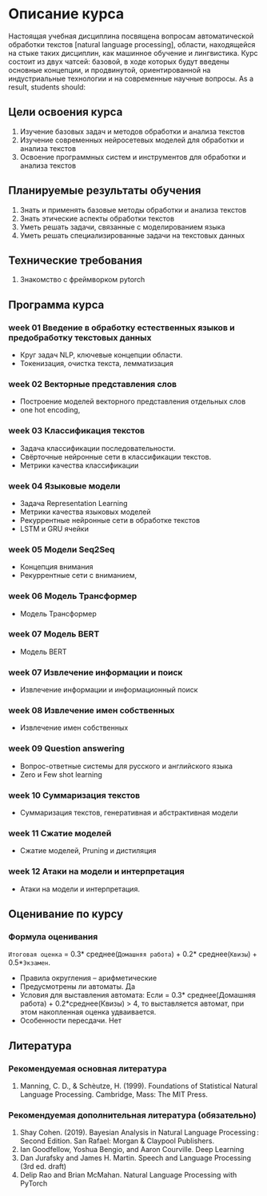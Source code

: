 # Описание курса

Настоящая учебная дисциплина посвящена вопросам автоматической обработки текстов [natural language processing], области, находящейся на стыке таких дисциплин, как машинное обучение и лингвистика. Курс состоит из двух чатсей: базовой, в ходе которых будут введены основные концепции, и продвинутой, ориентированной на индустриальные технологии и на современные научные вопросы.
As a result, students should:

## Цели освоения курса	
1.	Изучение базовых задач и методов обработки и анализа текстов
2.	Изучение современных нейросетевых моделей для обработки и анализа текстов
3.	Освоение программных систем и инструментов для обработки и анализа текстов

## Планируемые результаты обучения
1.	Знать и применять базовые методы обработки и анализа текстов
2.	Знать этические аспекты обработки текстов
3.	Уметь решать задачи, связанные с моделированием языка
4.	Уметь решать специализированные задачи на текстовых данных

## Технические требования
1. Знакомство с фреймворком pytorch

## Программа курса

### week 01	Введение в обработку естественных языков и предобработку текстовых данных	
- Круг задач NLP, ключевые концепции области.
- Токенизация, очистка текста, лемматизация
### week 02	Векторные представления слов
- Построение моделей векторного представления отдельных слов
- one hot encoding, 
### week 03	Классификация текстов
- Задача классификации последовательности.
- Свёрточные нейронные сети в классификации текстов.
- Метрики качества классификации
### week 04	Языковые модели
- Задача Representation Learning
- Метрики качества языковых моделей
- Рекуррентные нейронные сети в обработке текстов
- LSTM и GRU ячейки
### week 05	Модели Seq2Seq
- Концепция внимания
- Рекуррентные сети с вниманием, 
### week 06	Модель Трансформер
- Модель Трансформер
### week 07	Модель BERT
- Модель BERT
### week 07	Извлечение информации и поиск
- Извлечение информации и информационный поиск
### week 08 Извлечение имен собственных
- Извлечение имен собственных
### week 09 Question answering
- Вопрос-ответные системы для русского и английского языка
- Zero и Few shot learning
### week 10	Суммаризация текстов
- Суммаризация текстов, генеративная и абстрактивная модели
### week 11	Сжатие моделей
- Сжатие моделей, Pruning и дистиляция
### week 12	Атаки на модели и интерпретация
- Атаки на модели и интерпретация.


## Оценивание по курсу 
### Формула оценивания
`Итоговая оценка` = 0.3* среднее(`Домашняя работа`) + 0.2* среднее(`Квизы`) + 0.5*`Экзамен`.
- Правила округления – арифметические
- Предусмотрены ли автоматы. Да
- Условия для выставления автомата: Если = 0.3* среднее(Домашняя работа) + 0.2*среднее(Квизы) > 4, то выставляется автомат, при этом накопленная оценка удваивается.
- Особенности пересдачи. Нет


## Литература
### Рекомендуемая основная литература
1.	Manning, C. D., & Schèutze, H. (1999). Foundations of Statistical Natural Language Processing. Cambridge, Mass: The MIT Press. 

### Рекомендуемая дополнительная литература (обязательно)
1.	Shay Cohen. (2019). Bayesian Analysis in Natural Language Processing : Second Edition. San Rafael: Morgan & Claypool Publishers.
2.	Ian Goodfellow, Yoshua Bengio, and Aaron Courville. Deep Learning
3.	Dan Jurafsky and James H. Martin. Speech and Language Processing (3rd ed. draft)
4.	Delip Rao and Brian McMahan. Natural Language Processing with PyTorch
